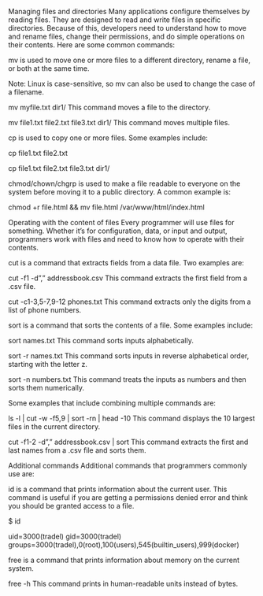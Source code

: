 Managing files and directories
Many applications configure themselves by reading files. They are designed to read and write files in specific directories. Because of this, developers need to understand how to move and rename files, change their permissions, and do simple operations on their contents. Here are some common commands:

mv is used to move one or more files to a different directory, rename a file, or both at the same time.

Note: Linux is case-sensitive, so mv can also be used to change the case of a filename.

mv myfile.txt dir1/ This command moves a file to the directory.

mv file1.txt file2.txt file3.txt dir1/ This command moves multiple files.

cp is used to copy one or more files. Some examples include:

cp file1.txt file2.txt

cp file1.txt file2.txt file3.txt dir1/

chmod/chown/chgrp is used to make a file readable to everyone on the system before moving it to a public directory. A common example is:

chmod +r file.html && mv file.html /var/www/html/index.html

Operating with the content of files
Every programmer will use files for something. Whether it’s for configuration, data, or input and output, programmers work with files and need to know how to operate with their contents.

cut is a command that extracts fields from a data file. Two examples are:

cut -f1 -d”,” addressbook.csv This command extracts the first field from a .csv file.

cut -c1-3,5-7,9-12 phones.txt This command extracts only the digits from a list of phone numbers.

sort is a command that sorts the contents of a file. Some examples include:

sort names.txt This command sorts inputs alphabetically.

sort -r names.txt This command sorts inputs in reverse alphabetical order, starting with the letter z.

sort -n numbers.txt This command treats the inputs as numbers and then sorts them numerically.

Some examples that include combining multiple commands are:

ls -l | cut -w -f5,9 | sort -rn | head -10 This command displays the 10 largest files in the current directory.

cut -f1-2 -d”,” addressbook.csv | sort This command extracts the first and last names from a .csv file and sorts them.

Additional commands
Additional commands that programmers commonly use are:

id is a command that prints information about the current user. This command is useful if you are getting a permissions denied error and think you should be granted access to a file.

$ id

uid=3000(tradel) gid=3000(tradel) groups=3000(tradel),0(root),100(users),545(builtin_users),999(docker)

free is a command that prints information about memory on the current system.

free -h This command prints in human-readable units instead of bytes.
